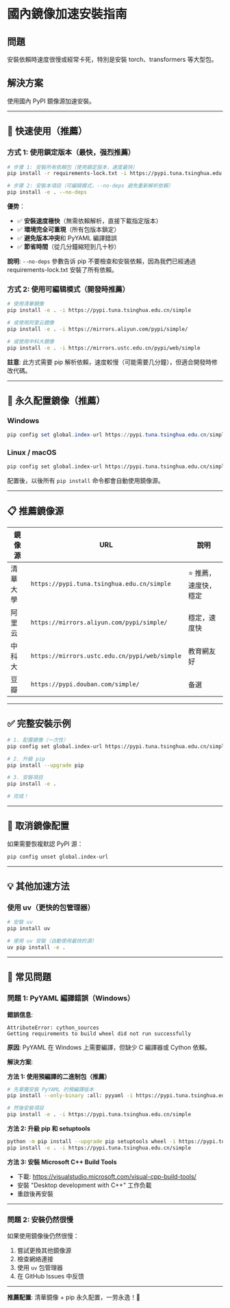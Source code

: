 # 國內鏡像加速安裝指南

## 問題

安裝依賴時速度很慢或經常卡死，特別是安裝 torch、transformers 等大型包。

## 解決方案

使用國內 PyPI 鏡像源加速安裝。

---

## 🚀 快速使用（推薦）

### 方式 1: 使用鎖定版本（最快，强烈推薦）

```bash
# 步骤 1: 安裝所有依賴包（使用鎖定版本，速度最快）
pip install -r requirements-lock.txt -i https://pypi.tuna.tsinghua.edu.cn/simple

# 步骤 2: 安裝本項目（可編辑模式，--no-deps 避免重新解析依賴）
pip install -e . --no-deps
```

**優势**：
- ✅ **安裝速度極快**（無需依賴解析，直接下載指定版本）
- ✅ **環境完全可重現**（所有包版本鎖定）
- ✅ **避免版本冲突**和 PyYAML 編譯錯誤
- ✅ **節省時間**（從几分鐘縮短到几十秒）

**說明**: `--no-deps` 參數告诉 pip 不要檢查和安裝依賴，因為我們已經通過 requirements-lock.txt 安裝了所有依賴。

### 方式 2: 使用可編辑模式（開發時推薦）

```bash
# 使用清華鏡像
pip install -e . -i https://pypi.tuna.tsinghua.edu.cn/simple

# 或使用阿里云鏡像
pip install -e . -i https://mirrors.aliyun.com/pypi/simple/

# 或使用中科大鏡像
pip install -e . -i https://mirrors.ustc.edu.cn/pypi/web/simple
```

**註意**: 此方式需要 pip 解析依賴，速度較慢（可能需要几分鐘），但適合開發時修改代碼。

---

## 🔧 永久配置鏡像（推薦）

### Windows

```powershell
pip config set global.index-url https://pypi.tuna.tsinghua.edu.cn/simple
```

### Linux / macOS

```bash
pip config set global.index-url https://pypi.tuna.tsinghua.edu.cn/simple
```

配置後，以後所有 `pip install` 命令都會自動使用鏡像源。

---

## 📋 推薦鏡像源

| 鏡像源 | URL | 說明 |
|--------|-----|------|
| 清華大學 | `https://pypi.tuna.tsinghua.edu.cn/simple` | ⭐ 推薦，速度快，穩定 |
| 阿里云 | `https://mirrors.aliyun.com/pypi/simple/` | 穩定，速度快 |
| 中科大 | `https://mirrors.ustc.edu.cn/pypi/web/simple` | 教育網友好 |
| 豆瓣 | `https://pypi.douban.com/simple/` | 备選 |

---

## ✅ 完整安裝示例

```bash
# 1. 配置鏡像（一次性）
pip config set global.index-url https://pypi.tuna.tsinghua.edu.cn/simple

# 2. 升級 pip
pip install --upgrade pip

# 3. 安裝項目
pip install -e .

# 完成！
```

---

## 🔄 取消鏡像配置

如果需要恢複默認 PyPI 源：

```bash
pip config unset global.index-url
```

---

## 💡 其他加速方法

### 使用 uv（更快的包管理器）

```bash
# 安裝 uv
pip install uv

# 使用 uv 安裝（自動使用最快的源）
uv pip install -e .
```

---

## 🐛 常见問題

### 問題 1: PyYAML 編譯錯誤（Windows）

**錯誤信息**:
```
AttributeError: cython_sources
Getting requirements to build wheel did not run successfully
```

**原因**: PyYAML 在 Windows 上需要編譯，但缺少 C 編譯器或 Cython 依賴。

**解決方案**:

**方法 1: 使用預編譯的二進制包（推薦）**
```bash
# 先單獨安裝 PyYAML 的預編譯版本
pip install --only-binary :all: pyyaml -i https://pypi.tuna.tsinghua.edu.cn/simple

# 然後安裝項目
pip install -e . -i https://pypi.tuna.tsinghua.edu.cn/simple
```

**方法 2: 升級 pip 和 setuptools**
```bash
python -m pip install --upgrade pip setuptools wheel -i https://pypi.tuna.tsinghua.edu.cn/simple
pip install -e . -i https://pypi.tuna.tsinghua.edu.cn/simple
```

**方法 3: 安裝 Microsoft C++ Build Tools**
- 下載: https://visualstudio.microsoft.com/visual-cpp-build-tools/
- 安裝 "Desktop development with C++" 工作负載
- 重啟後再安裝

---

### 問題 2: 安裝仍然很慢

如果使用鏡像後仍然很慢：

1. 嘗試更換其他鏡像源
2. 檢查網絡連接
3. 使用 `uv` 包管理器
4. 在 GitHub Issues 中反馈

---

**推薦配置**: 清華鏡像 + pip 永久配置，一劳永逸！🎉


